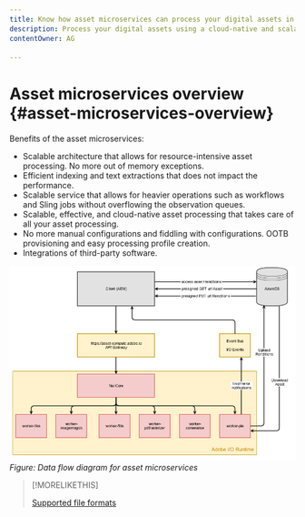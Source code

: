 ```yaml
---
title: Know how asset microservices can process your digital assets in the cloud
description: Process your digital assets using a cloud-native and scalable assets processing Cloud Service.
contentOwner: AG

---
```


# Asset microservices overview {#asset-microservices-overview}

<!--
First half of content at https://git.corp.adobe.com/aklimets/project-nui/blob/master/docs/Project-Nui-Asset-Compute-Service.md is useful for this article.
-->

Benefits of the asset microservices:

* Scalable architecture that allows for resource-intensive asset processing. No more out of memory exceptions.
* Efficient indexing and text extractions that does not impact the performance.
* Scalable service that allows for heavier operations such as workflows and Sling jobs without overflowing the observation queues.
* Scalable, effective, and cloud-native asset processing that takes care of all your asset processing.
* No more manual configurations and fiddling with configurations. OOTB provisioning and easy processing profile creation.
* Integrations of third-party software.

![Data flow diagram for asset microservices](assets/asset-microservices-data-flow-diagram.png)
*Figure: Data flow diagram for asset microservices*


>[!MORELIKETHIS]
>
>[Supported file formats](file-format-support.md)
